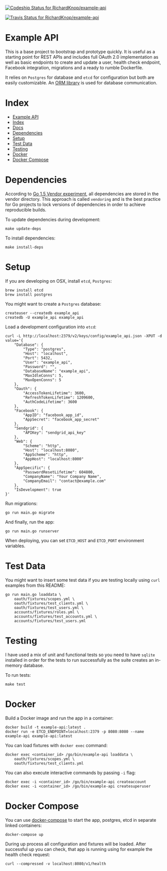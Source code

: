 [![Codeship Status for RichardKnop/example-api](https://codeship.com/projects/eb1ee0d0-ac8c-0133-aaf6-0af8633f2b2a/status?branch=master)](https://codeship.com/projects/131678)

[![Travis Status for RichardKnop/example-api](https://travis-ci.org/RichardKnop/example-api.svg?branch=master)](https://travis-ci.org/RichardKnop/example-api)

# Example API

This is a base project to bootstrap and prototype quickly. It is useful as a starting point for REST APIs and includes full OAuth 2.0 implementation as well as basic endpoints to create and update a user, health check endpoint, Facebook integration, migrations and a ready to rumble Dockerfile.

It relies on `Postgres` for database and `etcd` for configuration but both are easily customizable. An [ORM library](https://github.com/jinzhu/gorm) is used for database communication.

# Index

* [Example API](#example-api)
* [Index](#index)
* [Docs](../../../example-api/blob/master/docs/)
* [Dependencies](#dependencies)
* [Setup](#setup)
* [Test Data](#test-data)
* [Testing](#testing)
* [Docker](#docker)
* [Docker Compose](#docker-compose)

# Dependencies

According to [Go 1.5 Vendor experiment](https://docs.google.com/document/d/1Bz5-UB7g2uPBdOx-rw5t9MxJwkfpx90cqG9AFL0JAYo), all dependencies are stored in the vendor directory. This approach is called `vendoring` and is the best practice for Go projects to lock versions of dependencies in order to achieve reproducible builds.

To update dependencies during development:

```
make update-deps
```

To install dependencies:

```
make install-deps
```

# Setup

If you are developing on OSX, install `etcd`, `Postgres`:

```
brew install etcd
brew install postgres
```

You might want to create a `Postgres` database:

```
createuser --createdb example_api
createdb -U example_api example_api
```

Load a development configuration into `etcd`:

```
curl -L http://localhost:2379/v2/keys/config/example_api.json -XPUT -d value='{
    "Database": {
        "Type": "postgres",
        "Host": "localhost",
        "Port": 5432,
        "User": "example_api",
        "Password": "",
        "DatabaseName": "example_api",
        "MaxIdleConns": 5,
        "MaxOpenConns": 5
    },
    "Oauth": {
        "AccessTokenLifetime": 3600,
        "RefreshTokenLifetime": 1209600,
        "AuthCodeLifetime": 3600
    },
    "Facebook": {
        "AppID": "facebook_app_id",
        "AppSecret": "facebook_app_secret"
    },
    "Sendgrid": {
        "APIKey": "sendgrid_api_key"
    },
    "Web": {
        "Scheme": "http",
        "Host": "localhost:8080",
        "AppScheme": "http",
        "AppHost": "localhost:8000"
    },
    "AppSpecific": {
        "PasswordResetLifetime": 604800,
        "CompanyName": "Your Company Name",
        "CompanyEmail": "contact@example.com"
    },
    "IsDevelopment": true
}'
```

Run migrations:

```
go run main.go migrate
```

And finally, run the app:

```
go run main.go runserver
```

When deploying, you can set `ETCD_HOST` and `ETCD_PORT` environment variables.

# Test Data

You might want to insert some test data if you are testing locally using `curl` examples from this README:

```
go run main.go loaddata \
	oauth/fixtures/scopes.yml \
	oauth/fixtures/test_clients.yml \
	oauth/fixtures/test_users.yml \
	accounts/fixtures/roles.yml \
	accounts/fixtures/test_accounts.yml \
	accounts/fixtures/test_users.yml
```

# Testing

I have used a mix of unit and functional tests so you need to have `sqlite` installed in order for the tests to run successfully as the suite creates an in-memory database.

To run tests:

```
make test
```

# Docker

Build a Docker image and run the app in a container:

```
docker build -t example-api:latest .
docker run -e ETCD_ENDPOINT=localhost:2379 -p 8080:8080 --name example-api example-api:latest
```

You can load fixtures with `docker exec` command:

```
docker exec <container_id> /go/bin/example-api loaddata \
	oauth/fixtures/scopes.yml \
	oauth/fixtures/test_clients.yml
```

You can also execute interactive commands by passing `-i` flag:

```
docker exec -i <container_id> /go/bin/example-api createaccount
docker exec -i <container_id> /go/bin/example-api createsuperuser
```

# Docker Compose

You can use [docker-compose](https://docs.docker.com/compose/) to start the app, postgres, etcd in separate linked containers:

```
docker-compose up
```

During up process all configuration and fixtures will be loaded. After successful up you can check, that app is running using for example the health check request:
```
curl --compressed -v localhost:8080/v1/health
```
